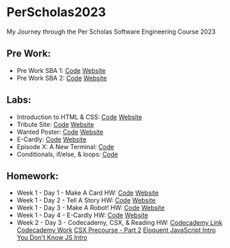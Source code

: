 # PerScholas2023
My Journey through the Per Scholas Software Engineering Course 2023
<h2>Pre Work:</h2>
<ul>
  <li>Pre Work SBA 1: 
    <a href="https://github.com/ArnoldPires/PerScholas2023/tree/main/PreWork/PreWork1">Code</a>
    <a href="https://arnaldopires.com/PerScholas2023/PreWork/PreWork1/index.html"> Website</a>
  </li>
  <li>Pre Work SBA 2: 
    <a href="https://github.com/ArnoldPires/PerScholas2023/tree/main/PreWork/PreWork2">Code</a>
    <a href="https://arnaldopires.com/PerScholas2023/PreWork/PreWork2/index.html"> Website</a>
  </li>
</ul>
<h2>Labs:</h2>
<ul>
  <li>Introduction to HTML & CSS:
    <a href="https://github.com/ArnoldPires/PerScholas2023/tree/main/Labs/Week1-Day1-Lab">Code</a>
    <a href="https://arnaldopires.com/PerScholas2023/Labs/Week1-Day1-Lab/index.html">Website</a>
  </li>
  <li>Tribute Site:
    <a href="https://github.com/ArnoldPires/PerScholas2023/tree/main/Labs/Week1-Day2-Lab">Code</a>
    <a href="https://arnaldopires.com/PerScholas2023/Labs/Week1-Day2-Lab/index.html">Website</a>
  </li>
  <li>Wanted Poster:
    <a href="https://github.com/ArnoldPires/PerScholas2023/tree/main/Labs/Week1-Day3-Lab">Code</a>
    <a href="https://arnaldopires.com/PerScholas2023/Labs/Week1-Day3-Lab/index.html">Website</a>
  </li>
  <li>E-Cardly:
    <a href="https://github.com/ArnoldPires/PerScholas2023/tree/main/Labs/Week1-Day4-Lab">Code</a>
    <a href="https://arnaldopires.com/PerScholas2023/Labs/Week1-Day4-Lab/index.html">Website</a>
  </li>
  <li>Episode X: A New Terminal:
    <a href="https://github.com/ArnoldPires/PerScholas2023/tree/main/Labs/Week2-Day2-Lab">Code</a>
  </li>
  <li>Conditionals, if/else, & loops:
    <a href="https://github.com/ArnoldPires/PerScholas2023/tree/main/Labs/Week2-Day3-Lab">Code</a>
  </li>
</ul>
<h2>Homework:</h2>
<ul>
  <li>Week 1 - Day 1 - Make A Card HW: 
    <a href="https://github.com/ArnoldPires/PerScholas2023/tree/main/Homework/Week1-Day1-HW">Code</a>
    <a href="https://arnaldopires.com/PerScholas2023/Homework/Week1-Day1-HW/index.html">Website</a>
  </li>
  <li>Week 1 - Day 2 - Tell A Story HW: 
    <a href="https://github.com/ArnoldPires/PerScholas2023/tree/main/Homework/Week1-Day2-HW">Code</a>
    <a href="https://arnaldopires.com/PerScholas2023/Homework/Week1-Day2-HW/index.html">Website</a>
  </li>
  <li>Week 1 - Day 3 - Make A Robot! HW: 
    <a href="https://github.com/ArnoldPires/PerScholas2023/tree/main/Homework/Week1-Day3-HW">Code</a>
    <a href="https://arnaldopires.com/PerScholas2023/Homework/Week1-Day3-HW/index.html">Website</a>
  </li>
  <li>Week 1 - Day 4 - E-Cardly HW: 
    <a href="https://github.com/ArnoldPires/PerScholas2023/tree/main/Homework/Week1-Day4-HW">Code</a>
    <a href="https://arnaldopires.com/PerScholas2023/Homework/Week1-Day4-HW/index.html">Website</a>
  </li>
  <li>Week 2 - Day 3 - Codecademy, CSX, & Reading HW:
    <a href="https://www.codecademy.com/learn/introduction-to-javascript">Codecademy Link</a>
    <a href="https://github.com/ArnoldPires/PerScholas2023/tree/main/Homework/Week2-Day3-HW">Codecademy Work</a>
    <a href="https://csx.codesmith.io/units/precourse-part-2">CSX Precourse - Part 2</a>
    <a href="https://eloquentjavascript.net/00_intro.html">Eloquent JavaScript Intro</a>
    <a href="https://github.com/getify/You-Dont-Know-JS/blob/2nd-ed/get-started/ch1.md">You Don't Know JS Intro</a>
  </li>
</ul>